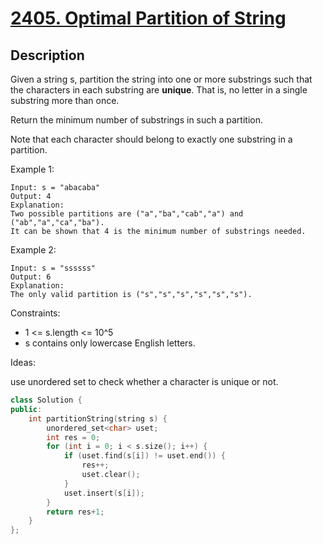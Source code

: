 # [2405. Optimal Partition of String](https://www.lintcode.com/problem/optimal-partition-of-string/description)

## Description

Given a string s, partition the string into one or more substrings such that the characters in each substring are **unique**. That is, no letter in a single substring more than once.

Return the minimum number of substrings in such a partition.

Note that each character should belong to exactly one substring in a partition.

Example 1:

```
Input: s = "abacaba"
Output: 4
Explanation:
Two possible partitions are ("a","ba","cab","a") and ("ab","a","ca","ba").
It can be shown that 4 is the minimum number of substrings needed.
```

Example 2:

```
Input: s = "ssssss"
Output: 6
Explanation:
The only valid partition is ("s","s","s","s","s","s").
```

Constraints:

- 1 <= s.length <= 10^5
- s contains only lowercase English letters.


Ideas:

use unordered set to check whether a character is unique or not.

```cpp
class Solution {
public:
    int partitionString(string s) {
        unordered_set<char> uset;
        int res = 0;
        for (int i = 0; i < s.size(); i++) {
            if (uset.find(s[i]) != uset.end()) {
                res++;
                uset.clear();
            }
            uset.insert(s[i]);
        }
        return res+1;
    }
};
```